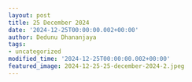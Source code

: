 ```yaml
---
layout: post
title: 25 December 2024
date: '2024-12-25T00:00:00.002+00:00'
author: Dedunu Dhananjaya
tags:
- uncategorized
modified_time: '2024-12-25T00:00:00.002+00:00'
featured_image: 2024-12-25-25-december-2024-2.jpeg
---
```


